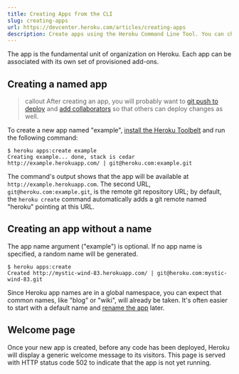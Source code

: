 ```yaml
---
title: Creating Apps from the CLI
slug: creating-apps
url: https://devcenter.heroku.com/articles/creating-apps
description: Create apps using the Heroku Command Line Tool. You can choose a name for the application, as well as the stack, when creating the app.
---
```


The app is the fundamental unit of organization on Heroku. Each app can be associated with its own set of provisioned add-ons.

## Creating a named app

> callout
> After creating an app, you will probably want to [git push to deploy](git) and [add collaborators](sharing) so that others can deploy changes as well.

To create a new app named "example", [install the Heroku Toolbelt](http://toolbelt.heroku.com) and run the following command:

```term
$ heroku apps:create example
Creating example... done, stack is cedar
http://example.herokuapp.com/ | git@heroku.com:example.git
```

The command's output shows that the app will be available at `http://example.herokuapp.com`. The second URL, `git@heroku.com:example.git`, is the remote git repository URL; by default, the `heroku create` command automatically adds a git remote named "heroku" pointing at this URL.

## Creating an app without a name

The app name argument ("example") is optional. If no app name is specified, a random name will be generated.

```term
$ heroku apps:create
Created http://mystic-wind-83.herokuapp.com/ | git@heroku.com:mystic-wind-83.git
```

Since Heroku app names are in a global namespace, you can expect that common names, like "blog" or "wiki", will already be taken. It's often easier to start with a default name and [rename the app](renaming-apps) later. 

## Welcome page

Once your new app is created, before any code has been deployed, Heroku will display a generic welcome message to its visitors. This page is served with HTTP status code 502 to indicate that the app is not yet running.